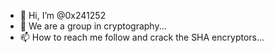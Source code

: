 - 👋 Hi, I’m @0x241252
- 👀 We are a group in cryptography...
- 📫 How to reach me follow and crack the SHA encryptors...

<!---
0x241252/0x241252 is a ✨ special ✨ repository because its `README.md` (this file) appears on your GitHub profile.
You can click the Preview link to take a look at your changes.
--->

